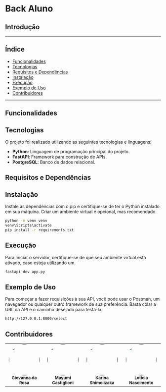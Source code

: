 # Back Aluno

## Introdução



---

## Índice

- [Funcionalidades](#funcionalidades)
- [Tecnologias](#tecnologias)
- [Requisitos e Dependências](#requisitos-e-dependências)
- [Instalação](#instalação)
- [Execução](#execução)
- [Exemplo de Uso](#exemplo-de-uso)
- [Contribuidores](#contribuidores)


---

## Funcionalidades



## Tecnologias

O projeto foi realizado utilizando as seguintes tecnologias e linguagens:

- **Python**: Linguagem de programação principal do projeto.
- **FastAPI**: Framework para construção de APIs.
- **PostgreSQL**: Banco de dados relacional.



## Requisitos e Dependências



## Instalação

Instale as dependências com o pip e certifique-se de ter o Python instalado em sua máquina. Criar um ambiente virtual é opcional, mas recomendado.

```bash
python -m venv venv
venv\Scripts\activate
pip install -r requirements.txt
```

## Execução

Para iniciar o servidor, certifique-se de que seu ambiente virtual está ativado, caso esteja utilizando um.

```bash
fastapi dev app.py
```

## Exemplo de Uso

Para começar a fazer requisições à sua API, você pode usar o Postman, um navegador ou qualquer outro framework de sua preferência. Basta colar a URL da API e o caminho desejado para testá-la.

```bash
http://127.0.0.1:8000/select
```


## Contribuidores

<table>
  <tr>
    <td align="center"><a href=""><img style="border-radius: 50%;" src="https://media-gru2-2.cdn.whatsapp.net/v/t61.24694-24/454843579_1145731036495440_3954503991619474896_n.jpg?ccb=11-4&oh=01_Q5AaIFdEAL9hMY22iyMSF79SU_1Jm628t6zws4yL9mF6GpI1&oe=67CB8678&_nc_sid=5e03e0&_nc_cat=108" width="100px;" alt=""/><br /><sub><b>Giovanna da Rosa</b></sub></a><br /><a href="https://rocketseat.com.br/" title="Rocketseat"></a></td>
    <td align="center"><a href=""><img style="border-radius: 50%;" src="https://media-gru2-2.cdn.whatsapp.net/v/t61.24694-24/473400583_570136939220948_4871412455034400056_n.jpg?ccb=11-4&oh=01_Q5AaIFiUSX4OyThlrSEAOkxf8EdAibtbitW0Z9NzpFEb4YSh&oe=67CBA34C&_nc_sid=5e03e0&_nc_cat=104" width="100px;" alt=""/><br /><sub><b>Mayumi Castiglioni</b></sub></a><br /><a href="https://rocketseat.com.br/" title="Rocketseat"></a></td>
    <td align="center"><a href=""><img style="border-radius: 50%;" src="https://media-gru2-2.cdn.whatsapp.net/v/t61.24694-24/473402743_674316331821967_6392751150344836676_n.jpg?ccb=11-4&oh=01_Q5AaIJykY2yE9zU7RF1pFUrTBfCj2sviIleAqYzPqxVKUMDK&oe=67CB9E5F&_nc_sid=5e03e0&_nc_cat=104" width="100px;" alt=""/><br /><sub><b>Karina Shimoiizaka</b></sub></a><br /><a href="" title="Rocketseat"></a></td>
    <td align="center"><a href=""><img style="border-radius: 50%;" src="https://media-gru2-2.cdn.whatsapp.net/v/t61.24694-24/465207516_27670201709293748_1423815965972246024_n.jpg?ccb=11-4&oh=01_Q5AaIJluJR-GSpa7qX5ZG7mluiHzxw5hjw7eF5hHUP1CjdJU&oe=67CB81CE&_nc_sid=5e03e0&_nc_cat=106" width="100px;" alt=""/><br /><sub><b>Letícia Nascimento</b></sub></a><br /><a href="https://rocketseat.com.br/" title="Rocketseat"></a></td>
  </tr>
</table>

